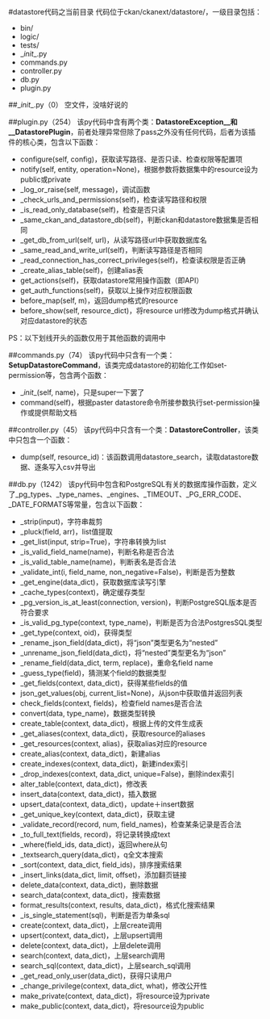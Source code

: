 #datastore代码之当前目录
代码位于ckan/ckanext/datastore/，一级目录包括：

- bin/
- logic/	
- tests/
- \__init__.py
- commands.py
- controller.py
- db.py
- plugin.py


##\__init__.py（0）
空文件，没啥好说的

##plugin.py（254）
该py代码中含有两个类：__DatastoreException__和__DatastorePlugin__，前者处理异常但除了pass之外没有任何代码，后者为该插件的核心类，包含以下函数：

- configure(self, config)，获取读写路径、是否只读、检查权限等配置项
- notify(self, entity, operation=None)，根据参数将数据集中的resource设为public或private
- _log_or_raise(self, message)，调试函数
- _check_urls_and_permissions(self)，检查读写路径和权限
- _is_read_only_database(self)，检查是否只读
- _same_ckan_and_datastore_db(self)，判断ckan和datastore数据集是否相同
- _get_db_from_url(self, url)，从读写路径url中获取数据库名
- _same_read_and_write_url(self)，判断读写路径是否相同
- _read_connection_has_correct_privileges(self)，检查读权限是否正确
- _create_alias_table(self)，创建alias表
- get_actions(self)，获取datastore常用操作函数（即API）
- get_auth_functions(self)，获取以上操作对应权限函数
- before_map(self, m)，返回dump格式的resource
- before_show(self, resource_dict)，将resource url修改为dump格式并确认对应datastore的状态

PS：以下划线开头的函数仅用于其他函数的调用中


##commands.py（74）
该py代码中只含有一个类：__SetupDatastoreCommand__，该类完成datastore的初始化工作如set-permission等，包含两个函数：

- \__init__(self, name)，只是super一下罢了
- command(self)，根据paster datastore命令所接参数执行set-permission操作或提供帮助文档

##controller.py（45）
该py代码中只含有一个类：__DatastoreController__，该类中只包含一个函数：

- dump(self, resource_id)：该函数调用datastore_search，读取datastore数据、逐条写入csv并导出

##db.py（1242）
该py代码中包含和PostgreSQL有关的数据库操作函数，定义了\_pg_types、\_type_names、\_engines、\_TIMEOUT、\_PG_ERR_CODE、\_DATE_FORMATS等常量，包含以下函数：

- _strip(input)，字符串裁剪
- _pluck(field, arr)，list值提取
- _get_list(input, strip=True)，字符串转换为list
- _is_valid_field_name(name)，判断名称是否合法
- _is_valid_table_name(name)，判断表名是否合法
- _validate_int(i, field_name, non_negative=False)，判断是否为整数
- _get_engine(data_dict)，获取数据库读写引擎
- _cache_types(context)，确定缓存类型
- _pg_version_is_at_least(connection, version)，判断PostgreSQL版本是否符合要求
- _is_valid_pg_type(context, type_name)，判断是否为合法PostgresSQL类型
- _get_type(context, oid)，获得类型
- _rename_json_field(data_dict)，将“json”类型更名为“nested”
- _unrename_json_field(data_dict)，将“nested”类型更名为“json”
- _rename_field(data_dict, term, replace)，重命名field name
- _guess_type(field)，猜测某个field的数据类型
- _get_fields(context, data_dict)，获得某些fields的值
- json_get_values(obj, current_list=None)，从json中获取值并返回列表
- check_fields(context, fields)，检查field names是否合法
- convert(data, type_name)，数据类型转换
- create_table(context, data_dict)，根据上传的文件生成表
- _get_aliases(context, data_dict)，获取resource的aliases
- _get_resources(context, alias)，获取alias对应的resource
- create_alias(context, data_dict)，新建alias
- create_indexes(context, data_dict)，新建index索引
- _drop_indexes(context, data_dict, unique=False)，删除index索引
- alter_table(context, data_dict)，修改表
- insert_data(context, data_dict)，插入数据
- upsert_data(context, data_dict)，update＋insert数据
- _get_unique_key(context, data_dict)，获取主键
- _validate_record(record, num, field_names)，检查某条记录是否合法
- _to_full_text(fields, record)，将记录转换成text
- _where(field_ids, data_dict)，返回where从句
- _textsearch_query(data_dict)，q全文本搜索
- _sort(context, data_dict, field_ids)，排序搜索结果
- _insert_links(data_dict, limit, offset)，添加翻页链接
- delete_data(context, data_dict)，删除数据
- search_data(context, data_dict)，搜索数据
- format_results(context, results, data_dict)，格式化搜索结果
- _is_single_statement(sql)，判断是否为单条sql
- create(context, data_dict)，上层create调用
- upsert(context, data_dict)，上层upsert调用
- delete(context, data_dict)，上层delete调用
- search(context, data_dict)，上层search调用
- search_sql(context, data_dict)，上层search_sql调用
- _get_read_only_user(data_dict)，获得只读用户
- _change_privilege(context, data_dict, what)，修改公开性
- make_private(context, data_dict)，将resource设为private
- make_public(context, data_dict)，将resource设为public